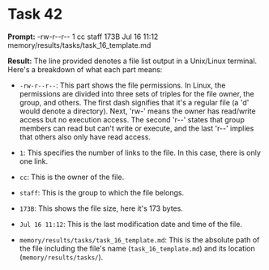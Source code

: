 # Task 42

**Prompt:** -rw-r--r--  1 cc  staff   173B Jul 16 11:12 memory/results/tasks/task_16_template.md

**Result:**
The line provided denotes a file list output in a Unix/Linux terminal. Here's a breakdown of what each part means:

- `-rw-r--r--`: This part shows the file permissions. In Linux, the permissions are divided into three sets of triples for the file owner, the group, and others. The first dash signifies that it's a regular file (a 'd' would denote a directory). Next, 'rw-' means the owner has read/write access but no execution access. The second 'r--' states that group members can read but can't write or execute, and the last 'r--' implies that others also only have read access.

- `1`: This specifies the number of links to the file. In this case, there is only one link.

- `cc`: This is the owner of the file.

- `staff`: This is the group to which the file belongs.

- `173B`: This shows the file size, here it's 173 bytes.

- `Jul 16 11:12`: This is the last modification date and time of the file.

- `memory/results/tasks/task_16_template.md`: This is the absolute path of the file including the file's name (`task_16_template.md`) and its location (`memory/results/tasks/`).
